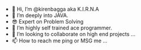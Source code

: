 - 👋 Hi, I’m @kirenbagga aka K.I.R.N.A
- 👀 I’m deeply into JAVA.
- 😎 Expert on Problem Solving
- 🌱 I’m highly self trained ace programmer.
- 💞️ I’m looking to collaborate on high end projects ...
- 📫 How to reach me ping or MSG me ...

<!---
kirenbagga/kirenbagga is a ✨ special ✨ repository because its `README.md` (this file) appears on your GitHub profile.
You can click the Preview link to take a look at your changes.
--->
